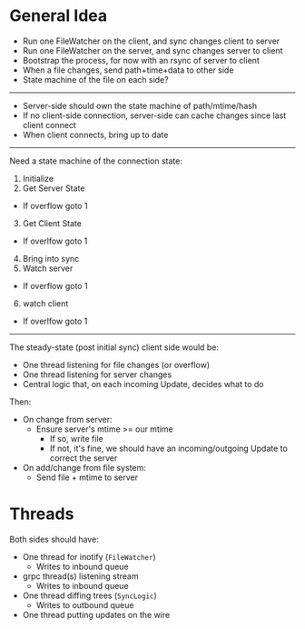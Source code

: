 
General Idea
============

* Run one FileWatcher on the client, and sync changes client to server
* Run one FileWatcher on the server, and sync changes server to client
* Bootstrap the process, for now with an rsync of server to client
* When a file changes, send path+time+data to other side
* State machine of the file on each side?

---

* Server-side should own the state machine of path/mtime/hash
* If no client-side connection, server-side can cache changes since last client connect
* When client connects, bring up to date

---

Need a state machine of the connection state:

1. Initialize
2. Get Server State
  * If overflow goto 1
3. Get Client State
  * If overlfow goto 1
4. Bring into sync
5. Watch server
  * If overflow goto 1
6. watch client
  * If overlfow goto 1

---

The steady-state (post initial sync) client side would be:

* One thread listening for file changes (or overflow)
* One thread listening for server changes
* Central logic that, on each incoming Update, decides what to do

Then:

* On change from server:
  * Ensure server's mtime >= our mtime
    * If so, write file
    * If not, it's fine, we should have an incoming/outgoing Update to correct the server
* On add/change from file system:
  * Send file + mtime to server

Threads
=======

Both sides should have:

* One thread for inotify (`FileWatcher`)
  * Writes to inbound queue
* grpc thread(s) listening stream
  * Writes to inbound queue
* One thread diffing trees (`SyncLogic`)
  * Writes to outbound queue
* One thread putting updates on the wire



